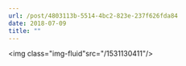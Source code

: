 ```yaml
---
url: /post/4803113b-5514-4bc2-823e-237f626fda84
date: 2018-07-09
title: ""
---
```


<img class="img-fluid"src="/1531130411"/>
